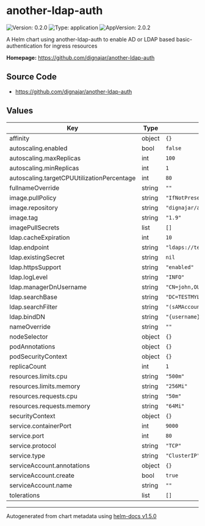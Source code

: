 # another-ldap-auth

![Version: 0.2.0](https://img.shields.io/badge/Version-0.2.0-informational?style=flat-square) ![Type: application](https://img.shields.io/badge/Type-application-informational?style=flat-square) ![AppVersion: 2.0.2](https://img.shields.io/badge/AppVersion-2.0.2-informational?style=flat-square)

A Helm chart using another-ldap-auth to enable AD or LDAP based basic-authentication for ingress resources

**Homepage:** <https://github.com/dignajar/another-ldap-auth>

## Source Code

* <https://github.com/dignajar/another-ldap-auth>

## Values

| Key | Type | Default | Description |
|-----|------|---------|-------------|
| affinity | object | `{}` |  |
| autoscaling.enabled | bool | `false` |  |
| autoscaling.maxReplicas | int | `100` |  |
| autoscaling.minReplicas | int | `1` |  |
| autoscaling.targetCPUUtilizationPercentage | int | `80` |  |
| fullnameOverride | string | `""` |  |
| image.pullPolicy | string | `"IfNotPresent"` |  |
| image.repository | string | `"dignajar/another-ldap-auth"` |  |
| image.tag | string | `"1.9"` |  |
| imagePullSecrets | list | `[]` |  |
| ldap.cacheExpiration | int | `10` |  |
| ldap.endpoint | string | `"ldaps://testmyldap.com:636"` |  |
| ldap.existingSecret | string | `nil` |  |
| ldap.httpsSupport | string | `"enabled"` |  |
| ldap.logLevel | string | `"INFO"` |  |
| ldap.managerDnUsername | string | `"CN=john,OU=Administrators,DC=TESTMYLDAP,DC=COM"` |  |
| ldap.searchBase | string | `"DC=TESTMYLDAP,DC=COM"` |  |
| ldap.searchFilter | string | `"(sAMAccountName={username})"` |  |
| ldap.bindDN | string | `"{username}@TESTMYLDAP.com"` |  |
| nameOverride | string | `""` |  |
| nodeSelector | object | `{}` |  |
| podAnnotations | object | `{}` |  |
| podSecurityContext | object | `{}` |  |
| replicaCount | int | `1` |  |
| resources.limits.cpu | string | `"500m"` |  |
| resources.limits.memory | string | `"256Mi"` |  |
| resources.requests.cpu | string | `"50m"` |  |
| resources.requests.memory | string | `"64Mi"` |  |
| securityContext | object | `{}` |  |
| service.containerPort | int | `9000` |  |
| service.port | int | `80` |  |
| service.protocol | string | `"TCP"` |  |
| service.type | string | `"ClusterIP"` |  |
| serviceAccount.annotations | object | `{}` |  |
| serviceAccount.create | bool | `true` |  |
| serviceAccount.name | string | `""` |  |
| tolerations | list | `[]` |  |

----------------------------------------------
Autogenerated from chart metadata using [helm-docs v1.5.0](https://github.com/norwoodj/helm-docs/releases/v1.5.0)

